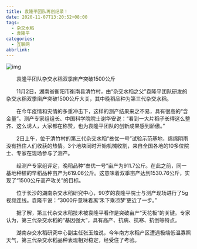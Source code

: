 ```yaml
---
title: 袁隆平团队再创纪录！
date: 2020-11-07T13:20:52+08:00
tags:
  - 杂交水稻
  - 袁隆平
categories:
  - 互联网
abbrlink:
---
```


![img](https://cdn.jsdelivr.net/gh/yakeing/Documentation@main/Hexo/images/9e43-kcieyvz6699023.jpg)

　　袁隆平团队杂交水稻双季亩产突破1500公斤

　　11月2日，湖南省衡阳市衡南县清竹村，由“杂交水稻之父”袁隆平团队研发的杂交水稻双季亩产突破1500公斤大关，其中晚稻品种为第三代杂交水稻。

　　在今年疫情和灾情的多重冲击下，这样的测产结果来之不易，具有很高的“含金量”。测产专家组组长、中国科学院院士谢华安说：“看到一大片稻子长得这么整齐、这么诱人，大家都在称赞，也为袁隆平团队的创新成果感到骄傲。”

　　2日上午，位于清竹村的第三代杂交水稻“叁优一号”试验示范基地，绵绵阴雨没有挡住人们收获的热情。3个地块同时开始机械收割，来自全国各地的10多位院士、专家在现场参与了测产。

　　经测产专家组评定，晚稻品种“叁优一号”亩产为911.7公斤。在此之前，同一基地种植的早稻品种亩产为619.06公斤。这意味着双季亩产达到1530.76公斤，实现了“1500公斤高产攻关”的目标。

　　位于长沙的湖南杂交水稻研究中心，90岁的袁隆平院士与测产现场进行了5g视频连线。袁隆平说：“3000斤意味着离‘禾下乘凉梦’更近了一步。”

　　据了解，第三代杂交水稻技术被袁隆平看作是突破亩产“天花板”的关键。专家认为，第三代杂交水稻的“基因强大”，具有高产、抗病、抗寒、抗倒等特点。

　　湖南杂交水稻研究中心副主任张玉烛说，今年南方水稻产区遭遇极端低温寡照天气，第三代杂交水稻品种表现相对稳定，经受住了考验。